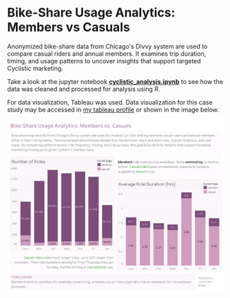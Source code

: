 # Bike-Share Usage Analytics: Members vs Casuals

Anonymized bike-share data from Chicago's Divvy system are used to compare casual riders and annual members. It examines trip duration, timing, and usage patterns to uncover insights that support targeted Cyclistic marketing.

Take a look at the jupyter notebook [**cyclistic_analysis.ipynb**](https://github.com/laballais/cyclistic_analysis/blob/main/cyclistic_analysis.ipynb) to see how the data was cleaned and processed for analysis using *R*.

For data visualization, Tableau was used. Data visualization for this case study may be accessed in [my tableau profile](https://public.tableau.com/views/CyclisticPortfolio/Dashboard1?:language=en-US&:sid=&:redirect=auth&:display_count=n&:origin=viz_share_link) or shown in the image below.

![](./cyclistic_data_viz.png)
